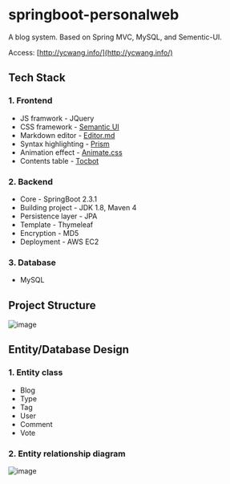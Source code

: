 # springboot-personalweb
 A blog system. Based on Spring MVC, MySQL, and Sementic-UI.

Access: [http://ycwang.info/](http://ycwang.info/)

## Tech Stack

### 1. Frontend
* JS framwork - JQuery
* CSS framework - [Semantic UI](https://semantic-ui.com/)
* Markdown editor - [Editor.md](https://pandao.github.io/editor.md/)
* Syntax highlighting - [Prism](https://github.com/PrismJS/prism)
* Animation effect - [Animate.css](https://animate.style/)
* Contents table - [Tocbot](https://tscanlin.github.io/tocbot/)

### 2. Backend
* Core - SpringBoot 2.3.1
* Building project - JDK 1.8, Maven 4
* Persistence layer - JPA
* Template - Thymeleaf 
* Encryption - MD5
* Deployment - AWS EC2

### 3. Database
* MySQL

## Project Structure
![image](https://github.com/94ycwang/springboot-personalweb/blob/master/IMG/ERdiagram.jpg)


## Entity/Database Design
### 1. Entity class
* Blog 
* Type
* Tag
* User
* Comment
* Vote
### 2. Entity relationship diagram
![image](https://github.com/94ycwang/springboot-personalweb/blob/master/IMG/projectstructure.jpg)
